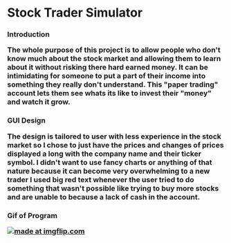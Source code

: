 # Stock Trader Simulator
<h3>
 Introduction
 </h>


The whole purpose of this project is to allow people who don't know much about the stock market
and allowing them to learn about it without risking there hard earned money. It can be intimidating 
for someone to put a part of their income into something they really don't understand. This "paper trading" 
account lets them see whats its like to invest their "money" and watch it grow.


<h3>
 
 
 GUI Design
 </h>
 <p>

The design is tailored to user with less experience in the stock market so I chose to just have the 
prices and changes of prices displayed a long with the company name and their ticker symbol. I didn't
 want to use fancy charts or anything of that nature because it can become very overwhelming to a new trader
 I used big red text whenever the user tried to do something that wasn't possible like trying to buy more stocks
and are unable to because a lack of cash in the account.
</p>
<h3>
 Gif of Program
 </h>

<a href="https://imgflip.com/gif/2oob5c"><img src="https://i.imgflip.com/2oob5c.gif" title="made at imgflip.com"/></a>
